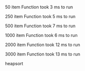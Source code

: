 50 item Function took 3 ms to run

250 item Function took 5 ms to run

500 item Function took 7 ms to run

1000 item Function took 6 ms to run

2000 item Function took 12 ms to run

3000 item Function took 13 ms to run

heapsort